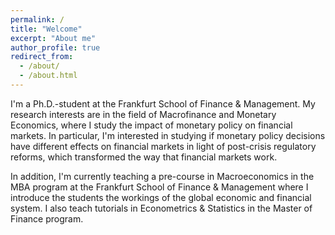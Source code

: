 ```yaml
---
permalink: /
title: "Welcome"
excerpt: "About me"
author_profile: true
redirect_from: 
  - /about/
  - /about.html
---
```


I'm a Ph.D.-student at the Frankfurt School of Finance & Management. My research interests are in the field of Macrofinance and Monetary Economics, where I study the impact of monetary policy on financial markets.
In particular, I'm interested in studying if monetary policy decisions have different effects on financial markets in light of post-crisis regulatory reforms, which transformed the way that financial markets work.

In addition, I'm currently teaching a pre-course in Macroeconomics in the MBA program at the Frankfurt School of Finance & Management where I introduce the students the workings of the global economic and financial system. I also teach tutorials in Econometrics & Statistics in the Master of Finance program.

<!-- My supervisor is [Prof. Emanuel Mönch](https://scholar.google.com/citations?user=8Cuk5vYAAAAJ&hl=en). -->

